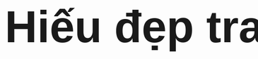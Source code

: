 <html xmlns="http://www.w3.org/1999/xhtml" xml:lang="en" lang="en">

   <head>
      <meta http-equiv="Content-type" content="text/html;charset=UTF-8" />
      <title>HOANG MINH HIEU</title>
   </head>

   <body>
      <div style="font-size: 76pt; font-family: sans-serif; font-weight: bold; position: fixed; top: 45%; width: 100%; text-align: center;" title="Probably not...">Hiếu đẹp trai.</div>
   </body>

</html>
